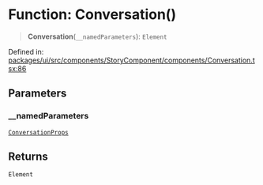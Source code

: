 # Function: Conversation()

> **Conversation**(`__namedParameters`): `Element`

Defined in: [packages/ui/src/components/StoryComponent/components/Conversation.tsx:86](https://github.com/laruss/react-text-game/blob/ebc985d74d2d38c34169b7426a7d28520cf19743/packages/ui/src/components/StoryComponent/components/Conversation.tsx#L86)

## Parameters

### \_\_namedParameters

[`ConversationProps`](../type-aliases/ConversationProps.md)

## Returns

`Element`
